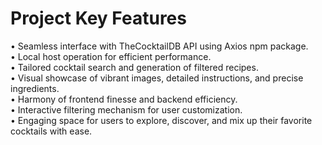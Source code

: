 # Project Key Features         
• Seamless interface with TheCocktailDB API using Axios npm package.                                
• Local host operation for efficient performance.                                                      
• Tailored cocktail search and generation of filtered recipes.                                      
• Visual showcase of vibrant images, detailed instructions, and precise ingredients.              
• Harmony of frontend finesse and backend efficiency.                                                
• Interactive filtering mechanism for user customization.                                                    
• Engaging space for users to explore, discover, and mix up their favorite cocktails with ease.            
